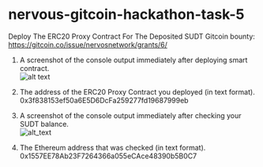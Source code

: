 # nervous-gitcoin-hackathon-task-5
Deploy The ERC20 Proxy Contract For The Deposited SUDT
Gitcoin bounty: https://gitcoin.co/issue/nervosnetwork/grants/6/

1. A screenshot of the console output immediately after deploying smart contract.  
![alt text](https://github.com/anhnt4288/nervous-hackathon/blob/master/task-5/SUDT-ERC20.png)

2. The address of the ERC20 Proxy Contract you deployed (in text format).  
0x3f838153ef50a6E5D6DcFa259277fd19687999eb

3. A screenshot of the console output immediately after checking your SUDT balance.  
![alt_text](https://github.com/anhnt4288/nervous-hackathon/blob/master/task-5/SUDT-balance.png)

4. The Ethereum address that was checked (in text format).  
0x1557EE78Ab23F7264366a055eCAce48390b5B0C7
